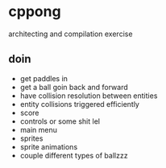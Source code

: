 # cppong
architecting and compilation exercise

## doin
- get paddles in
- get a ball goin back and forward
- have collision resolution between entities
- entity collisions triggered efficiently
- score
- controls or some shit lel
- main menu
- sprites
- sprite animations
- couple different types of ballzzz